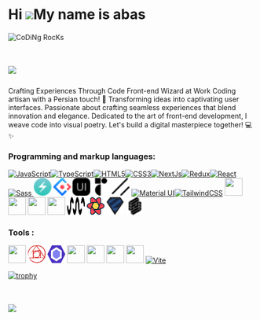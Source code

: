 Hi ![](https://user-images.githubusercontent.com/18350557/176309783-0785949b-9127-417c-8b55-ab5a4333674e.gif)My name is abas
=================================================================================================================================
<img align="center" src="https://github.com/SP-XD/SP-XD/blob/main/images/dev-working_rounded.gif?raw=true" href="https://github.com/sp-xd" alt="CoDiNg RocKs"  width="60%"/><br> 
#  <img src="https://media.giphy.com/media/mGcNjsfWAjY5AEZNw6/giphy.gif" width="50">


Crafting Experiences Through Code Front-end Wizard at Work
Coding artisan with a Persian touch! 🌟 Transforming ideas into captivating user interfaces. Passionate about crafting seamless experiences that blend innovation and elegance. Dedicated to the art of front-end development, I weave code into visual poetry. Let's build a digital masterpiece together! 💻✨

### Programming and markup languages:
<p align="left">
<a href="https://developer.mozilla.org/en-US/docs/Web/JavaScript" target="_blank" rel="noreferrer"><img src="https://raw.githubusercontent.com/danielcranney/readme-generator/main/public/icons/skills/javascript-colored.svg" width="36" height="36" alt="JavaScript" /></a><a href="https://www.typescriptlang.org/" target="_blank" rel="noreferrer"><img src="https://raw.githubusercontent.com/danielcranney/readme-generator/main/public/icons/skills/typescript-colored.svg" width="36" height="36" alt="TypeScript" /></a><a href="https://developer.mozilla.org/en-US/docs/Glossary/HTML5" target="_blank" rel="noreferrer"><img src="https://raw.githubusercontent.com/danielcranney/readme-generator/main/public/icons/skills/html5-colored.svg" width="36" height="36" alt="HTML5" /></a><a href="https://www.w3.org/TR/CSS/#css" target="_blank" rel="noreferrer"><img src="https://raw.githubusercontent.com/danielcranney/readme-generator/main/public/icons/skills/css3-colored.svg" width="36" height="36" alt="CSS3" /></a><a href="https://nextjs.org/docs" target="_blank" rel="noreferrer"><img src="https://raw.githubusercontent.com/danielcranney/readme-generator/main/public/icons/skills/nextjs-colored.svg" width="36" height="36" alt="NextJs" /></a><a href="https://redux.js.org/" target="_blank" rel="noreferrer"><img src="https://raw.githubusercontent.com/danielcranney/readme-generator/main/public/icons/skills/redux-colored.svg" width="36" height="36" alt="Redux" /></a><a href="https://reactjs.org/" target="_blank" rel="noreferrer"><img src="https://raw.githubusercontent.com/danielcranney/readme-generator/main/public/icons/skills/react-colored.svg" width="36" height="36" alt="React" /></a><a href="https://sass-lang.com/" target="_blank" rel="noreferrer"><img src="https://raw.githubusercontent.com/danielcranney/readme-generator/main/public/icons/skills/sass-colored.svg" width="36" height="36" alt="Sass" />
<a><img src="./devicon--chakraui.svg" width="36" height="36" /> </a>  
<a><img src="./logos--ant-design.svg" width="36" height="36" /> </a>  
<a><img src="./simple-icons--nextui.svg" width="36" height="36" /> </a>  
<a><img src="./simple-icons--radixui.svg" width="36" height="36" /> </a>  
<a><img src="./simple-icons--shadcnui.svg" width="36" height="36" /> </a>  
</a><a href="https://mui.com/" target="_blank" rel="noreferrer"><img src="https://raw.githubusercontent.com/danielcranney/readme-generator/main/public/icons/skills/materialui-colored.svg" width="36" height="36" alt="Material UI" /></a><a href="https://tailwindcss.com/" target="_blank" rel="noreferrer"><img src="https://raw.githubusercontent.com/danielcranney/readme-generator/main/public/icons/skills/tailwindcss-colored.svg" width="36" height="36" alt="TailwindCSS" /></a>
<a><img src="https://cdn.jsdelivr.net/gh/devicons/devicon@latest/icons/axios/axios-plain.svg" width="36" height="36" /> </a>   
<a><img src="https://cdn.jsdelivr.net/gh/devicons/devicon@latest/icons/threejs/threejs-original.svg" width="36" height="36" /></a>   
<a><img src="https://cdn.jsdelivr.net/gh/devicons/devicon@latest/icons/framermotion/framermotion-original.svg" width="36" height="36" /></a>   
<a><img src="https://cdn.jsdelivr.net/gh/devicons/devicon@latest/icons/github/github-original-wordmark.svg" width="36" height="36" /> </a>    
<a><img src="./logos--swr.svg" width="36" height="36" /> </a>    
<a><img src="./react-query.png" width="36" height="36" /> </a>    
<a><img src="./logos--zod.svg" width="36" height="36" /> </a>    
<a><img src="./simple-icons--formik.svg" width="36" height="36" /> </a>    
</p>
</hr>
<div height="20px" background="red"></div>

### Tools :
<p>
<a><img src="https://cdn.jsdelivr.net/gh/devicons/devicon@latest/icons/gitlab/gitlab-original.svg" width="36" height="36" /></a>   
<a><img src="./postcss.png" width="36" height="36" /></a>
<a><img src="./eslint.png" width="36" height="36" /></a>
<a><img src="https://cdn.jsdelivr.net/gh/devicons/devicon@latest/icons/postman/postman-original.svg" width="36" height="36" /></a>   
<a><img src="https://cdn.jsdelivr.net/gh/devicons/devicon@latest/icons/yarn/yarn-original.svg" width="36" height="36" /></a>
<a><img src="https://cdn.jsdelivr.net/gh/devicons/devicon@latest/icons/npm/npm-original-wordmark.svg" width="36" height="36" /></a> 
<a><img src="https://cdn.jsdelivr.net/gh/devicons/devicon@latest/icons/pnpm/pnpm-original.svg" width="36" height="36"  /></a>  
  <a href="https://vitejs.dev/" target="_blank" rel="noreferrer"><img src="https://raw.githubusercontent.com/danielcranney/readme-generator/main/public/icons/skills/vite-colored.svg" width="36" height="36" alt="Vite" /></a>
</p>



[![trophy](https://github-profile-trophy.vercel.app/?username=Azoonex)](https://github.com/ryo-ma/github-profile-trophy)

#  <img src="https://wakatime.com/insights/animated/days.gif" width="50">
